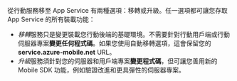 從行動服務移至 App Service 有兩種選項：移轉或升級。任一選項都可讓您存取 App Service 的所有裝載功能：

* *移轉*服務只是變更裝載您行動後端的基礎環境。不需要針對行動用戶端或行動伺服器專案**變更任何程式碼**。如果您使用自動移轉選項，這會保留您的 **service.azure-mobile.net** URL。 
* *升級*服務須針對您的伺服器和用戶端專案**變更程式碼**，但可讓您善用新的 Mobile SDK 功能，例如驗證改進和更具彈性的伺服器專案。

<!---HONumber=Nov15_HO3-->